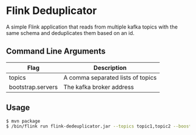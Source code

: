# Flink Deduplicator

A simple Flink application that reads from multiple kafka topics with the same schema and deduplicates them based on an id.

## Command Line Arguments
| Flag | Description |
|------| ------------ |
| topics | A comma separated lists of topics |
| bootstrap.servers | The kafka broker address|

## Usage

```bash
$ mvn package
$ /bin/flink run flink-dedeuplicator.jar --topics topic1,topic2 --boostrap.servers localhost:9000 
```